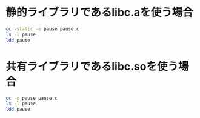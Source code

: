 # 静的ライブラリであるlibc.aを使う場合

```bash
cc -static -o pause pause.c
ls -l pause
ldd pause
```

# 共有ライブラリであるlibc.soを使う場合

```bash
cc -o pause pause.c
ls -l pause
ldd pause
```
